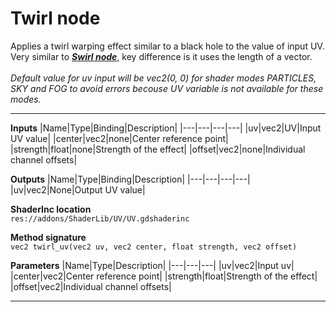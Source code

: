 # Twirl node
Applies a twirl warping effect similar to a black hole to the value of input UV. Very similar to <b><i>[Swirl node](/documentation/Nodes/UV/Swirl.md)</b></i>, key difference is it uses the length of a vector.<br><br><i>Default value for uv input will be vec2(0, 0) for shader modes <i>PARTICLES</i>, <i>SKY</i> and <i>FOG</i> to avoid errors becouse UV variable is not available for these modes.</i>
<hr>

**Inputs**
|Name|Type|Binding|Description|
|---|---|---|---|
|uv|vec2|UV|Input UV value|
|center|vec2|none|Center reference point|
|strength|float|none|Strength of the effect|
|offset|vec2|none|Individual channel offsets|

**Outputs**
|Name|Type|Binding|Description|
|---|---|---|---|
|uv|vec2|None|Output UV value|

**ShaderInc location**
<br>`res://addons/ShaderLib/UV/UV.gdshaderinc`

**Method signature**
<br>`vec2 twirl_uv(vec2 uv, vec2 center, float strength, vec2 offset)`

**Parameters**
|Name|Type|Description|
|---|---|---|
|uv|vec2|Input uv|
|center|vec2|Center reference point|
|strength|float|Strength of the effect|
|offset|vec2|Individual channel offsets|
___